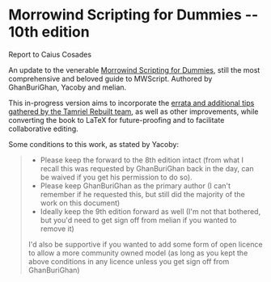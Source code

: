 # Morrowind Scripting for Dummies -- 10th edition

Report to Caius Cosades

An update to the venerable [Morrowind Scripting for Dummies](https://www.nexusmods.com/morrowind/mods/13969), still the most comprehensive and beloved guide to MWScript. Authored by GhanBuriGhan, Yacoby and melian.

This in-progress version aims to incorporate the [errata and additional tips gathered by the Tamriel Rebuilt team](https://www.tamriel-rebuilt.org/content/tutorial-morrowind-scripting-dummies), as well as other improvements, while converting the book to LaTeX for future-proofing and to facilitate collaborative editing.

Some conditions to this work, as stated by Yacoby:

> * Please keep the forward to the 8th edition intact (from what I recall this was requested by GhanBuriGhan back in the day, can be waived if you get his permission to do so).
> * Please keep GhanBuriGhan as the primary author (I can't remember if he requested this, but still did the majority of the work on this document)
> * Ideally keep the 9th edition forward as well (I'm not that bothered, but you'd need to get sign off from melian if you wanted to remove it)
>
> I'd also be supportive if you wanted to add some form of open licence to allow a more community owned model (as long as you kept the above conditions in any licence unless you get sign off from GhanBuriGhan)
